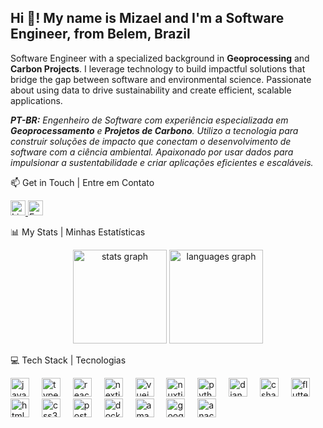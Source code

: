 <h2 align="left">Hi 👋! My name is Mizael and I'm a Software Engineer, from Belem, Brazil</h2>

<p align="left">
Software Engineer with a specialized background in <strong>Geoprocessing</strong> and <strong>Carbon Projects</strong>. I leverage technology to build impactful solutions that bridge the gap between software and environmental science. Passionate about using data to drive sustainability and create efficient, scalable applications.
</p>

<p align="left">
<em><strong>PT-BR:</strong> Engenheiro de Software com experiência especializada em <strong>Geoprocessamento</strong> e <strong>Projetos de Carbono</strong>. Utilizo a tecnologia para construir soluções de impacto que conectam o desenvolvimento de software com a ciência ambiental. Apaixonado por usar dados para impulsionar a sustentabilidade e criar aplicações eficientes e escaláveis.</em>
</p>

📫 Get in Touch | Entre em Contato
<div align="left">

<a href="https://www.google.com/search?q=https://linkedin.com/in/mizaelalves" target="_blank">

<img width="24" src="https://cdn.jsdelivr.net/gh/devicons/devicon/icons/linkedin/linkedin-original.svg" alt="LinkedIn"/>

</a>
<a href="mailto:contato@mizaeldev.com" target="_blank">
<img width="24" src="https://www.svgrepo.com/show/502648/email.svg" alt="Email"/>
</a>
</div>

📊 My Stats | Minhas Estatísticas
<div align="center">
<img src="https://github-readme-stats.vercel.app/api?username=mizaelalves&hide_title=false&hide_rank=false&show_icons=true&include_all_commits=true&count_private=true&disable_animations=false&theme=dracula&locale=en&hide_border=false" height="150" alt="stats graph"  />
<img src="https://github-readme-stats.vercel.app/api/top-langs?username=mizaelalves&locale=en&hide_title=false&layout=compact&card_width=320&langs_count=5&theme=dracula&hide_border=false" height="150" alt="languages graph"  />
</div>

💻 Tech Stack | Tecnologias
<div align="left">
<img src="https://cdn.jsdelivr.net/gh/devicons/devicon/icons/javascript/javascript-original.svg" height="30" alt="javascript logo"  />
<img width="12" />
<img src="https://cdn.jsdelivr.net/gh/devicons/devicon/icons/typescript/typescript-original.svg" height="30" alt="typescript logo"  />
<img width="12" />
<img src="https://cdn.jsdelivr.net/gh/devicons/devicon/icons/react/react-original.svg" height="30" alt="react logo"  />
<img width="12" />
<img src="https://cdn.jsdelivr.net/gh/devicons/devicon/icons/nextjs/nextjs-original.svg" height="30" alt="nextjs logo"  />
<img width="12" />
<img src="https://cdn.jsdelivr.net/gh/devicons/devicon/icons/vuejs/vuejs-original.svg" height="30" alt="vuejs logo"  />
<img width="12" />
<img src="https://cdn.jsdelivr.net/gh/devicons/devicon/icons/nuxtjs/nuxtjs-original.svg" height="30" alt="nuxtjs logo"  />
<img width="12" />
<img src="https://cdn.jsdelivr.net/gh/devicons/devicon/icons/python/python-original.svg" height="30" alt="python logo"  />
<img width="12" />
<img src="https://cdn.jsdelivr.net/gh/devicons/devicon/icons/django/django-plain.svg" height="30" alt="django logo"  />
<img width="12" />
<img src="https://cdn.jsdelivr.net/gh/devicons/devicon/icons/csharp/csharp-original.svg" height="30" alt="csharp logo"  />
<img width="12" />
<img src="https://cdn.jsdelivr.net/gh/devicons/devicon/icons/flutter/flutter-original.svg" height="30" alt="flutter logo"  />
<img width="12" />
<img src="https://cdn.jsdelivr.net/gh/devicons/devicon/icons/html5/html5-original.svg" height="30" alt="html5 logo"  />
<img width="12" />
<img src="https://cdn.jsdelivr.net/gh/devicons/devicon/icons/css3/css3-original.svg" height="30" alt="css3 logo"  />
<img width="12" />
<img src="https://cdn.jsdelivr.net/gh/devicons/devicon/icons/postgresql/postgresql-original.svg" height="30" alt="postgresql logo"  />
<img width="12" />
<img src="https://cdn.jsdelivr.net/gh/devicons/devicon/icons/docker/docker-original.svg" height="30" alt="docker logo"  />
<img width="12" />
<img src="https://cdn.jsdelivr.net/gh/devicons/devicon/icons/amazonwebservices/amazonwebservices-line-wordmark.svg" height="30" alt="amazonwebservices logo"  />
<img width="12" />
<img src="https://cdn.jsdelivr.net/gh/devicons/devicon/icons/googlecloud/googlecloud-original.svg" height="30" alt="googlecloud logo"  />
<img width="12" />
<img src="https://cdn.jsdelivr.net/gh/devicons/devicon/icons/anaconda/anaconda-original.svg" height="30" alt="anaconda logo"  />
</div>
